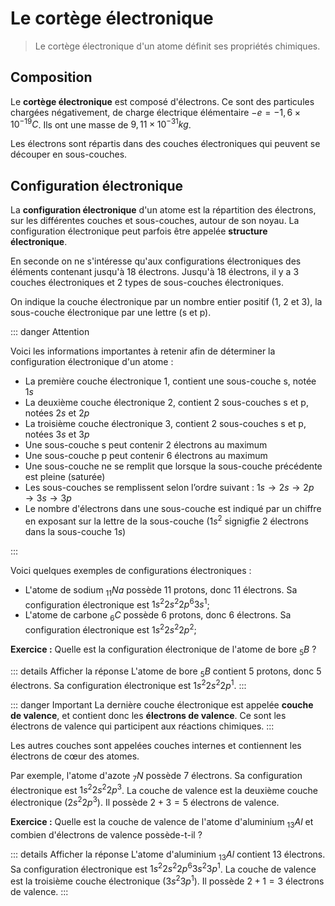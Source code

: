 # Le cortège électronique

> Le cortège électronique d'un atome définit ses propriétés chimiques.

## Composition

Le __cortège électronique__ est composé d'électrons. Ce sont des particules chargées négativement, de charge électrique élémentaire $-e=-1,6 \times 10^{-19} C$. Ils ont une masse de $9,11 \times 10^{-31} kg$.

Les électrons sont répartis dans des couches électroniques qui peuvent se découper en sous-couches.

## Configuration électronique

La __configuration électronique__ d'un atome est la répartition des électrons, sur les différentes couches et sous-couches, autour de son noyau. La configuration électronique peut parfois être appelée __structure électronique__.

En seconde on ne s'intéresse qu'aux configurations électroniques des éléments contenant jusqu'à 18 électrons. Jusqu'à 18 électrons, il y a 3 couches électroniques et 2 types de sous-couches électroniques.

On indique la couche électronique par un nombre entier positif (1, 2 et 3), la sous-couche électronique par une lettre (s et p).

::: danger Attention

Voici les informations importantes à retenir afin de déterminer la configuration électronique d'un atome :

- La première couche électronique 1, contient une sous-couche s, notée $1s$
- La deuxième couche électronique 2, contient 2 sous-couches s et p, notées $2s$ et $2p$
- La troisième couche électronique 3, contient 2 sous-couches s et p, notées $3s$ et $3p$
- Une sous-couche s peut contenir 2 électrons au maximum
- Une sous-couche p peut contenir 6 électrons au maximum
- Une sous-couche ne se remplit que lorsque la sous-couche précédente est pleine (saturée)
- Les sous-couches se remplissent selon l’ordre suivant : $1s → 2s → 2p → 3s → 3p$
- Le nombre d'électrons dans une sous-couche est indiqué par un chiffre en exposant sur la lettre de la sous-couche ($1s^2$ signigfie 2 électrons dans la sous-couche $1s$)

:::

Voici quelques exemples de configurations électroniques :

- L'atome de sodium ${}_{11} Na$ possède 11 protons, donc 11 électrons. Sa configuration électronique est $1s^2 2s^2 2p^6 3s^1$;
- L'atome de carbone ${}_{6} C$ possède 6 protons, donc 6 électrons. Sa configuration électronique est $1s^2 2s^2 2p^2$;

__Exercice :__ Quelle est la configuration électronique de l'atome de bore ${}_{5} B$ ?

::: details Afficher la réponse
L'atome de bore ${}_{5} B$ contient 5 protons, donc 5 électrons. Sa configuration électronique est $1s^2 2s^2 2p^1$.
:::

::: danger Important
La dernière couche électronique est appelée __couche de valence__, et contient donc les __électrons de valence__. Ce sont les électrons de valence qui participent aux réactions chimiques.
:::

Les autres couches sont appelées couches internes et contiennent les électrons de cœur des atomes.

Par exemple, l'atome d'azote ${}_{7} N$ possède 7 électrons. Sa configuration électronique est $1s^2 2s^2 2p^3$. La couche de valence est la deuxième couche électronique ($2s^2 2p^3$). Il possède $2+3=5$ électrons de valence.

__Exercice :__ Quelle est la couche de valence de l'atome d'aluminium ${}_{13} Al$ et combien d'électrons de valence possède-t-il ?

::: details Afficher la réponse
L'atome d'aluminium ${}_{13} Al$ contient 13 électrons. Sa configuration électronique est $1s^2 2s^2 2p^6 3s^2 3p^1$. La couche de valence est la troisième couche électronique ($3s^2 3p^1$). Il possède $2+1=3$ électrons de valence.
:::

